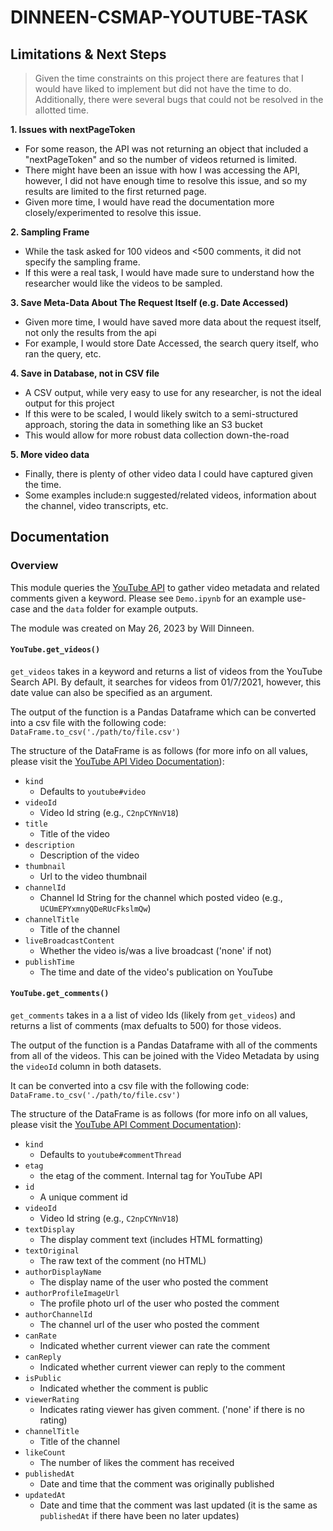 # DINNEEN-CSMAP-YOUTUBE-TASK

## Limitations & Next Steps
> Given the time constraints on this project there are features that I would have liked to implement but did not have the time to do. Additionally, there were several bugs that could not be resolved in the allotted time.

**1. Issues with nextPageToken**
  - For some reason, the API was not returning an object that included a "nextPageToken" and so the number of videos returned is limited.
  - There might have been an issue with how I was accessing the API, however, I did not have enough time to resolve this issue, and so my results are limited to the first returned page.
  - Given more time, I would have read the documentation more closely/experimented to resolve this issue.

**2. Sampling Frame**
  - While the task asked for 100 videos and <500 comments, it did not specify the sampling frame.
  - If this were a real task, I would have made sure to understand how the researcher would like the videos to be sampled.

**3. Save Meta-Data About The Request Itself (e.g. Date Accessed)**
  - Given more time, I would have saved more data about the request itself, not only the results from the api
  - For example, I would store Date Accessed, the search query itself, who ran the query, etc. 

**4. Save in Database, not in CSV file**
  - A CSV output, while very easy to use for any researcher, is not the ideal output for this project
  - If this were to be scaled, I would likely switch to a semi-structured approach, storing the data in something like an S3 bucket
  - This would allow for more robust data collection down-the-road

**5. More video data**
  - Finally, there is plenty of other video data I could have captured given the time.
  - Some examples include:n suggested/related videos, information about the channel, video transcripts, etc.

## Documentation

### Overview
This module queries the [YouTube API](https://developers.google.com/youtube/v3) to gather video metadata and related comments given a keyword. Please see `Demo.ipynb` for an example use-case and the `data` folder for example outputs.

The module was created on May 26, 2023 by Will Dinneen.

#### `YouTube.get_videos()`
`get_videos` takes in a keyword and returns a list of videos from the YouTube Search API. By default, it searches for videos from 01/7/2021, however, this date value can also be specified as an argument.

The output of the function is a Pandas Dataframe which can be converted into a csv file with the following code:
`DataFrame.to_csv('./path/to/file.csv')`

The structure of the DataFrame is as follows (for more info on all values, please visit the [YouTube API Video Documentation](https://developers-dot-devsite-v2-prod.appspot.com/youtube/v3/docs/videos#snippet.liveBroadcastContent)):
- `kind`
  - Defaults to `youtube#video`
- `videoId`
  - Video Id string (e.g., `C2npCYNnV18`)
- `title`
  - Title of the video
- `description`
  - Description of the video
- `thumbnail`
  - Url to the video thumbnail
- `channelId`
  - Channel Id String for the channel which posted video (e.g., `UCUmEPYxmnyQDeRUcFkslmQw`)
- `channelTitle`
  - Title of the channel
- `liveBroadcastContent`
  - Whether the video is/was a live broadcast ('none' if not)
- `publishTime`
  - The time and date of the video's publication on YouTube

#### `YouTube.get_comments()`
`get_comments` takes in a a list of video Ids (likely from `get_videos`) and returns a list of comments (max defualts to 500) for those videos.

The output of the function is a Pandas Dataframe with all of the comments from all of the videos. This can be joined with the Video Metadata by using the `videoId` column in both datasets.

It can be converted into a csv file with the following code:
`DataFrame.to_csv('./path/to/file.csv')`

The structure of the DataFrame is as follows (for more info on all values, please visit the [YouTube API Comment Documentation](https://developers-dot-devsite-v2-prod.appspot.com/youtube/v3/docs/comments)):
- `kind`
  - Defaults to `youtube#commentThread`
- `etag`
  - the etag of the comment. Internal tag for YouTube API
- `id`
  - A unique comment id
- `videoId`
  - Video Id string (e.g., `C2npCYNnV18`)
- `textDisplay`
  - The display comment text (includes HTML formatting)
- `textOriginal`
  - The raw text of the comment (no HTML)
- `authorDisplayName`
  - The display name of the user who posted the comment
- `authorProfileImageUrl`
  - The profile photo url of the user who posted the comment
- `authorChannelId`
  - The channel url of the user who posted the comment
- `canRate`
  - Indicated whether current viewer can rate the comment
- `canReply`
  - Indicated whether current viewer can reply to the comment
- `isPublic`
  - Indicated whether the comment is public
- `viewerRating`
  - Indicates rating viewer has given comment. ('none' if there is no rating)
- `channelTitle`
  - Title of the channel
- `likeCount`
  - The number of likes the comment has received
- `publishedAt`
  - Date and time that the comment was originally published
- `updatedAt`
  - Date and time that the comment was last updated (it is the same as `publishedAt` if there have been no later updates)
